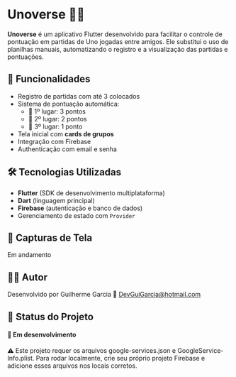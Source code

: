 # Unoverse 🎲🔥

**Unoverse** é um aplicativo Flutter desenvolvido para facilitar o controle de pontuação em partidas de Uno jogadas entre amigos. Ele substitui o uso de planilhas manuais, automatizando o registro e a visualização das partidas e pontuações.

## 📱 Funcionalidades

- Registro de partidas com até 3 colocados
- Sistema de pontuação automática:
  - 🥇 1º lugar: 3 pontos
  - 🥈 2º lugar: 2 pontos
  - 🥉 3º lugar: 1 ponto
- Tela inicial com **cards de grupos**
- Integração com Firebase
- Authenticação com email e senha


## 🛠 Tecnologias Utilizadas

- **Flutter** (SDK de desenvolvimento multiplataforma)
- **Dart** (linguagem principal)
- **Firebase** (autenticação e banco de dados)
- Gerenciamento de estado com `Provider`
  


## 📸 Capturas de Tela

Em andamento

## 🧑‍💻 Autor

Desenvolvido por Guilherme Garcia
📧 DevGuiGarcia@hotmail.com

## 📌 Status do Projeto

#### 🚧 Em desenvolvimento

⚠️ Este projeto requer os arquivos google-services.json e GoogleService-Info.plist. Para rodar localmente, crie seu próprio projeto Firebase e adicione esses arquivos nos locais corretos.
